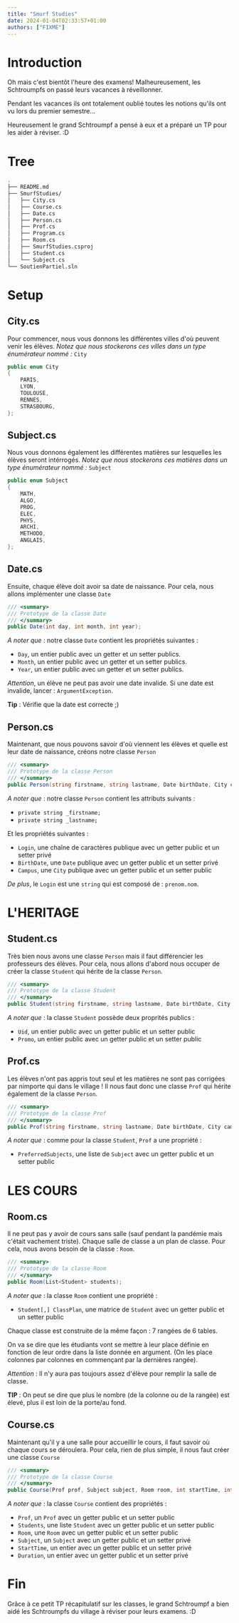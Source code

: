 ```yaml
---
title: "Smurf Studies"
date: 2024-01-04T02:33:57+01:00
authors: ["FIXME"]
---
```


# Introduction

Oh mais c'est bientôt l'heure des examens!
Malheureusement, les Schtroumpfs on passé leurs vacances à réveillonner.

Pendant les vacances ils ont totalement oublié toutes les notions qu'ils ont vu lors du premier semestre...

Heureusement le grand Schtroumpf a pensé à eux et a préparé un TP pour les aider à réviser. :D

# Tree

```bash
.
├── README.md
├── SmurfStudies/
│   ├── City.cs
│   ├── Course.cs
│   ├── Date.cs
│   ├── Person.cs
│   ├── Prof.cs
│   ├── Program.cs
│   ├── Room.cs
│   ├── SmurfStudies.csproj
│   ├── Student.cs
│   └── Subject.cs
└── SoutienPartiel.sln
```

# Setup

## City.cs

Pour commencer, nous vous donnons les différentes villes d'où peuvent venir les élèves.
*Notez que nous stockerons ces villes dans un type énumérateur nommé :* `City`

```csharp
public enum City
{
    PARIS,
    LYON,
    TOULOUSE,
    RENNES,
    STRASBOURG,
};
```

## Subject.cs
Nous vous donnons également les différentes matières sur lesquelles les élèves seront intérrogés.
*Notez que nous stockerons ces matières dans un type énumérateur nommé :* `Subject`

```csharp
public enum Subject
{
    MATH,
    ALGO,
    PROG,
    ELEC,
    PHYS,
    ARCHI,
    METHODO,
    ANGLAIS,
};
```

## Date.cs

Ensuite, chaque élève doit avoir sa date de naissance. Pour cela, nous allons implémenter une classe `Date`

```csharp
/// <summary>
/// Prototype de la classe Date 
/// </summary>
public Date(int day, int month, int year);
```

*A noter que* : notre classe `Date` contient les propriétés suivantes :
- `Day`, un entier public avec un getter et un setter publics. 
- `Month`, un entier public avec un getter et un setter publics.
- `Year`, un entier public avec un getter et un setter publics.

*Attention*, un élève ne peut pas avoir une date invalide. Si une date est invalide, lancer : `ArgumentException`.

**Tip** : Vérifie que la date est correcte ;)


## Person.cs

Maintenant, que nous pouvons savoir d'où viennent les élèves et quelle est leur date de naissance, créons notre classe `Person`
```csharp
/// <summary>
/// Prototype de la classe Person 
/// </summary>
public Person(string firstname, string lastname, Date birthDate, City campus);
```

*A noter que* : notre classe `Person` contient les attributs suivants :
- `private string _firstname;`
- `private string _lastname;`

Et les propriétés suivantes :
- `Login`, une chaîne de caractères publique avec un getter public et un setter privé
- `BirthDate`, une `Date` publique avec un getter public et un setter privé
- `Campus`, une `City` publique avec un getter public et un setter public

*De plus*, le `Login` est une `string` qui est composé de : `prenom.nom`.

# L'HERITAGE

## Student.cs

Très bien nous avons une classe `Person` mais il faut différencier les professeurs des élèves. Pour cela, nous allons d'abord nous occuper de créer la classe `Student` qui hérite de la classe `Person`.

```csharp
/// <summary>
/// Prototype de la classe Student 
/// </summary>
public Student(string firstname, string lastname, Date birthDate, City campus, int uid, int promo);
```

*A noter que* : la classe `Student` possède deux proprités publics : 
- `Uid`, un entier public avec un getter public et un setter public
- `Promo`, un entier public avec un getter public et un setter public

## Prof.cs

Les élèves n'ont pas appris tout seul et les matières ne sont pas corrigées par nimporte qui dans le village !
Il nous faut donc une classe `Prof` qui hérite également de la classe `Person`.


```csharp
/// <summary>
/// Prototype de la classe Prof 
/// </summary>
public Prof(string firstname, string lastname, Date birthDate, City campus, List<Subject> subjects);
```

*A noter que* : comme pour la classe `Student`, `Prof` a une propriété :
- `PreferredSubjects`, une liste de `Subject` avec un getter public et un setter public

# LES COURS

## Room.cs

Il ne peut pas y avoir de cours sans salle (sauf pendant la pandémie mais c'était vachement triste).
Chaque salle de classe a un plan de classe. Pour cela, nous avons besoin de la classe : `Room`.

```csharp
/// <summary>
/// Prototype de la classe Room 
/// </summary>
public Room(List<Student> students);
```

*A noter que* : la classe `Room` contient une propriété :
- `Student[,] ClassPlan`, une matrice de `Student` avec un getter public et un setter public 

Chaque classe est construite de la même façon : 7 rangées de 6 tables.

On va se dire que les étudiants vont se mettre à leur place définie en fonction de leur ordre dans la liste donnée en argument. (On les place colonnes par colonnes en commençant par la dernières rangée).

*Attention* : Il n'y aura pas toujours assez d'élève pour remplir la salle de classe.

**TIP** : On peut se dire que plus le nombre (de la colonne ou de la rangée) est élevé, plus il est loin de la porte/au fond.

## Course.cs

Maintenant qu'il y a une salle pour accueillir le cours, il faut savoir où chaque cours se déroulera.
Pour cela, rien de plus simple, il nous faut créer une classe `Course`

```csharp
/// <summary>
/// Prototype de la classe Course 
/// </summary>
public Course(Prof prof, Subject subject, Room room, int startTime, int duration);
```

*A noter que* : la classe `Course` contient des propriétés :
- `Prof`, un `Prof` avec un getter public et un setter public
- `Students`, une liste `Student` avec un getter public et un setter public
- `Room`, une `Room` avec un getter public et un setter public
- `Subject`, un `Subject` avec un getter public et un setter privé
- `StartTime`, un entier avec un getter public et un setter privé
- `Duration`, un entier avec un getter public et un setter privé

# Fin

Grâce à ce petit TP récapitulatif sur les classes, le grand Schtroumpf a bien aidé les Schtroumpfs du village à réviser pour leurs examens. :D
